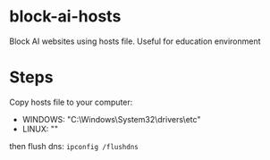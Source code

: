 # block-ai-hosts
Block AI websites using hosts file. Useful for education environment
# Steps
Copy hosts file to your computer:
- WINDOWS: "C:\Windows\System32\drivers\etc"
- LINUX: ""

then flush dns: 
```ipconfig /flushdns```
